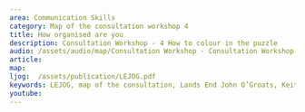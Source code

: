 ```yaml
---
area: Communication Skills
category: Map of the consultation workshop 4
title: How organised are you
description: Consultation Workshop - 4 How to colour in the puzzle
audio: /assets/audio/map/Consultation Workshop - Consultation Workshop - 4 How to colour in the puzzle - MQ.mp3
article: 
map:
ljog:  /assets/publication/LEJOG.pdf
keywords: LEJOG, map of the consultation, Lands End John O’Groats, Keith Birrell
youtube: 
--- 
```

